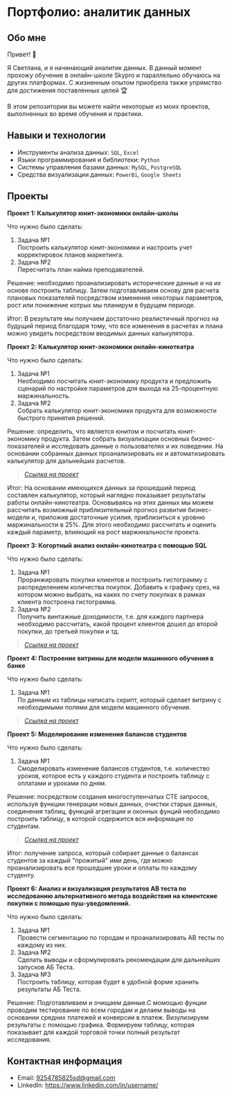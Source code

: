 # Портфолио: аналитик данных

## Обо мне 

Привет! 👋

Я Светлана, и я начинающий аналитик данных. В данный момент прохожу обучение в онлайн-школе Skypro  и параллельно обучаюсь на других платформах. С жизненным опытом приобрела также упрямство для достижения поставленных целей 🏆

В этом репозитории вы можете найти некоторые из моих проектов, выполненных во время обучения и практики.
<br>

## Навыки и технологии
- Инструменты анализа данных: ``SQL``, ``Excel`` 
- Языки программирования и библиотеки: ``Python``
- Системы управления базами данных: ``MySQL``, ``PostgreSQL``
- Средства визуализации данных: ``PowerBi``, ``Google Sheets``


## Проекты
**Проект 1: Калькулятор юнит-экономики онлайн-школы**
<p>Что нужно было сделать:<p>
<ol>
  <li>Задача №1</li>
  Построить калькулятор юнит-экономики и настроить учет корректировок планов маркетинга.
  <li>Задача №2</li>
  Пересчитать план найма преподавателей.
</ol>

<p>Решение: необходимо проанализировать исторические данные и на их основе построить таблицу. Затем подготавливаем основу для расчета плановых показателей посредством изменения некоторых параметров, рост или понижение котрых мы планирум в будущем периоде.<p>

<p>Итог: В результате мы получаем достаточно реалистичный прогноз на будущий период благодаря тому, что все изменения в расчетах и плана можно увидеть посредством вводимых данных калькулятора. <p>

**Проект 2: Калькулятор юнит-экономики онлайн-кинотеатра**
<p>Что нужно было сделать:<p>
<ol>
  <li>Задача №1</li>
  Необходимо посчитать юнит-экономику продукта и предложить сценарий по настройке параметров для выхода на 25-процентную маржинальность.
  <li>Задача №2</li>
  Собрать калькулятор юнит-экономики продукта для возможности быстрого принятия решений.
</ol>

<p>Решение: определить, что является юнитом и посчитать юнит-экономику продукта. Затем собрать визуализации основных бизнес-показателей и исследовать данные о пользователях и их поведении. На основании собранных данных проанализировать их и автоматизировать калькулятор для дальнейших расчетов.<p>

> *[Ссылка на проект](https://docs.google.com/presentation/d/1CPiF9qrMm2zJU3gj7Pu1in8dqN59vgue/edit?usp=sharing&ouid=109384366122992131610&rtpof=true&sd=true)*
 
<p>Итог: На основании имеющихся данных за прошедший период составлен калькулятор, который наглядно показывает результаты работы онлайн-кинотеатра. Основываясь на этих данных мы можем рассчитать возможный приблизительный прогноз развития бизнес-модели и, приложив достаточные усилия, приблизиться к уровню маржинальности в 25%. Для этого необходимо рассчитать и оценить каждый параметр, влияющий на рост маржинальности проекта.<p>

**Проект 3: Когортный анализ онлайн-кинотеатра с помощью SQL**
<p>Что нужно было сделать:<p>
<ol>
  <li>Задача №1</li>
  Проранжировать покупки клиентов и построить гистограмму с распределением количества покупок. Добавить к графику срез, на котором можно     выбрать, на каких по счету покупках в рамках клиента построена гистограмма.
  <li>Задача №2</li>
   Получить винтажные доходимости, т.е. для каждого партнера необходимо рассчитать, какой процент клиентов дошел до второй покупки, до третьей покупки и тд.
</ol>

> *[Ссылка на проект](https://metabase.sky.pro/question/72647)*

**Проект 4: Построение витрины для модели машинного обучения в банке**
<p>Что нужно было сделать:<p>
<ol>
  <li>Задача №1</li>
  По данным из таблицы написать скрипт, который сделает витрину с необходимыми полями для модели машинного обучения.
</ol>
    
> *[Ссылка на проект](https://metabase.sky.pro/question/72661)*

**Проект 5: Моделирование изменения балансов студентов**
<p>Что нужно было сделать:<p>
<ol>
  <li>Задача №1</li>
  Cмоделировать изменение балансов студентов, т.е. количество уроков, которое есть у каждого студента и построить таблицу с оплатами и уроками по дням.
</ol>

<p>Решение: посредством создания многоступенчатых СТЕ запросов, используя функции генерации новых данных, очистки старых данных, соединения таблиц, функций агрегации и оконных фунций необходимо построить таблицу, в которой содержится вся информация по студентам.  <p>

> *[Ссылка на проект](https://metabase.sky.pro/question/66552)*
 
 <p>Итог: получение запроса, который собирает данные о балансах студентов за каждый "прожитый" ими день, где можно проанализировать все прошедшие уроки и оплаты по каждому студенту.<p>

**Проект 6: Анализ и визуализация результатов АВ теста по исследованию альтернативного метода воздействия на клиентские покупки с помощью пуш-уведомлений.** 
<p>Что нужно было сделать:<p>
<ol>
  <li>Задача №1</li>
  Провести сегментацию по городам и проанализировать АВ тесты по каждому из них.
  <li>Задача №2</li>
  Сделать выводы и сформулировать рекомендации для дальнейших запусков АБ Теста.
  <li>Задача №3</li>
  Построить таблицу, которая будет в удобной форме хранить результаты АБ Теста.
</ol>

<p>Решение: Подготавливаем и очищаем данные.С момощью фунции проводим тестирование по всем городам и делаем выводы на основании средних платежей и конверсии в платеж. Визулизируем результаты с помощью графика.
Формируем таблицу, которая показывает для каждой торговой точки полный результат исследования. <p>


## Контактная информация
- Email: 9254785825sd@gmail.com
- LinkedIn: https://www.linkedin.com/in/username/

